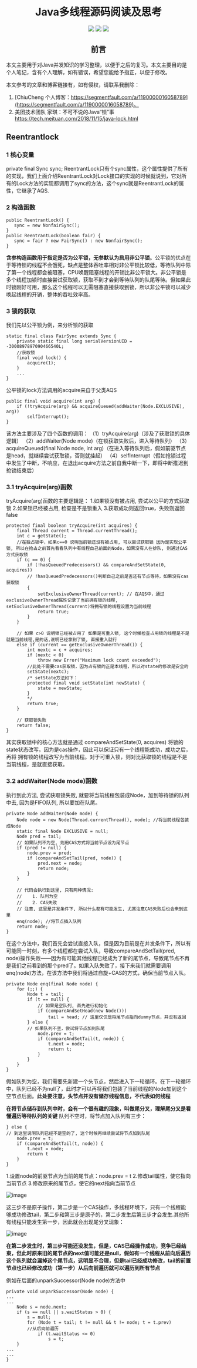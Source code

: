 # <h1 align="center">Java多线程源码阅读及思考</h1>
 
 
 <p align="center">
 <img src="https://img.shields.io/badge/java-source-red"/>
 <img src="https://img.shields.io/badge/java-concurrent-green"/>
 <img src="https://img.shields.io/badge/Java-Self--study-blue"/>
</p>
 

<h2 align="center">前言</h2>
<p>本文主要用于对Java并发知识的学习整理，以便于之后的复习。本文主要目的是个人笔记，含有个人理解，如有错误，希望您能给予指正，以便于修改。</p>
本文参考的文章和博客链接有，如有侵权，请联系我删除：

1. [ChiuCheng 个人博客：https://segmentfault.com/a/1190000016058789](https://segmentfault.com/a/1190000016058789)。
2. 美团技术团队 家琪：不可不说的Java“锁”事 https://tech.meituan.com/2018/11/15/java-lock.html


<h2>Reentrantlock</h2>


<h3>1 核心变量</h3>
private final Sync sync;
ReentrantLock只有个sync属性，这个属性提供了所有的实现，我们上面介绍ReentrantLock对Lock接口的实现的时候就说到，它对所有的Lock方法的实现都调用了sync的方法，这个sync就是ReentrantLock的属性，它继承了AQS.

<h3>2 构造函数</h3>

 ```
public ReentrantLock() {
    sync = new NonfairSync();
}
public ReentrantLock(boolean fair) {
    sync = fair ? new FairSync() : new NonfairSync();
}
```

**含参构造函数用于指定是否为公平锁，无参默认为启用非公平锁**。公平锁的优点在于等待锁的线程不会饿死，缺点是整体吞吐率相对非公平锁比较低，等待队列中除了第一个线程都会被阻塞，CPU唤醒阻塞线程的开销比非公平锁大。非公平锁是多个线程加锁时直接尝试获取锁，获取不到才会到等待队列的队尾等待。但如果此时锁刚好可用，那么这个线程可以无需阻塞直接获取到锁，所以非公平锁可以减少唤起线程的开销，整体的吞吐效率高。

<h3>3 锁的获取</h3>

我们先以公平锁为例，来分析锁的获取
```
static final class FairSync extends Sync {
    private static final long serialVersionUID = -3000897897090466540L;
    //获取锁
    final void lock() {
        acquire(1);
    }
    ...
}
```
公平锁的lock方法调用的acquire来自于父类AQS
```
public final void acquire(int arg) {
    if (!tryAcquire(arg) && acquireQueued(addWaiter(Node.EXCLUSIVE), arg))
        selfInterrupt();
}
```
该方法主要涉及了四个函数的调用：
（1）tryAcquire(arg)（涉及了获取锁的具体逻辑）
（2）addWaiter(Node mode)（在锁获取失败后，进入等待队列）
（3）acquireQueued(final Node node, int arg)（在进入等待队列后，假如前驱节点是head，就继续尝试获取锁，否则就挂起）
（4）selfInterrupt（假如抢锁过程中发生了中断，不响应，在退出acquire方法之前自我中断一下，即将中断推迟到抢锁结束后）

<h3>3.1 tryAcquire(arg)函数</h3>

tryAcquire(arg)函数的主要逻辑是：
1.如果锁没有被占用, 尝试以公平的方式获取锁
2.如果锁已经被占用, 检查是不是锁重入
3.获取成功则返回true，失败则返回false

```
protected final boolean tryAcquire(int acquires) {
    final Thread current = Thread.currentThread();
    int c = getState(); 
    //在独占锁中，如果c==0 说明当前锁还没有被占用, 可以尝试获取锁 因为是实现公平锁, 所以在抢占之前首先看看队列中有线程自己前面的Node，如果没有人在排队, 则通过CAS方式获取锁
    if (c == 0) {
        if (!hasQueuedPredecessors() && compareAndSetState(0, acquires))
        // !hasQueuedPredecessors()判断自己之前是否还有节点等待，如果没有cas获取锁
        {
            setExclusiveOwnerThread(current); // 在AQS中，通过exclusiveOwnerThread属性记录了当前拥有锁的线程, setExclusiveOwnerThread(current)将拥有锁的线程设置为当前线程
            return true;
        }
    }
    
    // 如果 c>0 说明锁已经被占用了 如果是可重入锁, 这个时候检查占用锁的线程是不是就是当前线程,是的话,说明已经拿到了锁, 直接重入就行
    else if (current == getExclusiveOwnerThread()) {
        int nextc = c + acquires;
        if (nextc < 0)
            throw new Error("Maximum lock count exceeded");
        //此处不需要cas获取锁，因为占有锁的正是本线程，所以对state的修改是安全的
        setState(nextc);
        /* setState方法如下：
        protected final void setState(int newState) {
            state = newState;
        }
        */
        return true;
    }
    
    // 获取锁失败
    return false;
}
```
其实获取锁中的核心方法就是通过 compareAndSetState(0, acquires) 将锁的state状态改写，因为是cas操作，因此可以保证只有一个线程能成功，成功之后，再将
拥有锁的线程改写为当前线程。对于可重入锁，则对比获取锁的线程是不是当前线程，是就直接获取。

<h3>3.2 addWaiter(Node mode)函数</h3>

执行到此方法, 尝试获取锁失败, 就要将当前线程包装成Node，加到等待锁的队列中去, 因为是FIFO队列, 所以要加在队尾。
```
private Node addWaiter(Node mode) {
    Node node = new Node(Thread.currentThread(), mode); //将当前线程包装成Node
    static final Node EXCLUSIVE = null;
    Node pred = tail;
    // 如果队列不为空, 则用CAS方式将当前节点设为尾节点
    if (pred != null) {
        node.prev = pred;
        if (compareAndSetTail(pred, node)) {
            pred.next = node;
            return node;
        }
    }
    
    // 代码会执行到这里, 只有两种情况:
    //    1. 队列为空
    //    2. CAS失败
    // 注意, 这里是并发条件下, 所以什么都有可能发生, 尤其注意CAS失败后也会来到这里
    enq(node); //将节点插入队列
    return node;
}
```
在这个方法中，我们首先会尝试直接入队，但是因为目前是在并发条件下，所以有可能同一时刻，有多个线程都在尝试入队，导致compareAndSetTail(pred, node)操作失败——因为有可能其他线程已经成为了新的尾节点，导致尾节点不再是我们之前看到的那个pred了。如果入队失败了，接下来我们就需要调用enq(node)方法，在该方法中我们将通过自旋+CAS的方式，确保当前节点入队。

```
private Node enq(final Node node) {
    for (;;) {
        Node t = tail;
        if (t == null) {
            // 如果是空队列, 首先进行初始化
            if (compareAndSetHead(new Node()))
                tail = head; // 这里仅仅是将尾节点指向dummy节点，并没有返回
        } else {
        // 如果队列不空，尝试将节点加到队尾
            node.prev = t;
            if (compareAndSetTail(t, node)) {
                t.next = node;
                return t;
            }
        }
    }
}
```
假如队列为空，我们需要先新建一个头节点，然后进入下一轮循环。在下一轮循环中，队列已经不为null了，此时才可以再将我们包装了当前线程的Node加到这个空节点后面。**此处要注意，头节点并没有储存线程信息，不代表如何线程**

**在将节点储存到队列中时，会有一个很有趣的现象，叫做尾分叉，理解尾分叉是看懂遍历等待队列的关键**
队列不空时，将节点加入队列有三步：
```
} else {
// 到这里说明队列已经不是空的了, 这个时候再继续尝试将节点加到队尾
    node.prev = t;
    if (compareAndSetTail(t, node)) {
        t.next = node;
        return t
    }
}
```
1.设置node的前驱节点为当前的尾节点：node.prev = t
2.修改tail属性，使它指向当前节点
3.修改原来的尾节点，使它的next指向当前节点

![image](https://user-images.githubusercontent.com/79728538/110553394-849f1a00-80fe-11eb-9523-05833ef53b9c.png)

这三步不是原子操作，第二步是一个CAS操作，多线程环境下，只有一个线程能够成功修改tail，第二步和第三步是原子的，第二步发生后第三步才会发生.其他所有线程只能发生第一步，因此就会出现尾分叉现象：

![image](https://user-images.githubusercontent.com/79728538/110553778-24f53e80-80ff-11eb-8917-8a66be296736.png)

**在第二步发生时，第三步可能还没发生，但是，CAS已经操作成功，竞争已经结束，但此时原来旧的尾节点的next值可能还是null，假如有一个线程从前向后遍历这个队列就会漏掉这个尾节点，这明显不合理，但是tail已经成功修改，tail的前置节点也已经修改成功（第一步）从后向前遍历就可以遍历到所有节点**

例如在后面的unparkSuccessor(Node node)方法中
```
private void unparkSuccessor(Node node) {
...
...
    Node s = node.next;
    if (s == null || s.waitStatus > 0) {
        s = null;
        for (Node t = tail; t != null && t != node; t = t.prev)
        //从后向前遍历
            if (t.waitStatus <= 0)
                s = t;
    }
...
...
}
```









